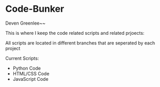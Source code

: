 # Code-Bunker

Deven Greenlee~~

This is where I keep the code related scripts and related prjoects:

All scripts are located in different branches that are seperated by each project

Current Scripts:

 - Python Code 
 - HTML/CSS Code
 - JavaScript Code 
